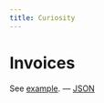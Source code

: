 ```yaml
---
title: Curiosity
---
```


# Invoices

See [example](/views/invoice/inv-0.json). — [JSON](/data/inv-0.json)
